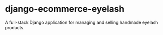 # django-ecommerce-eyelash
A full-stack Django application for managing and selling handmade eyelash products.
